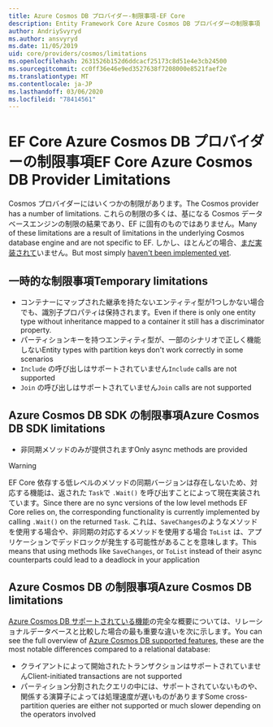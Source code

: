 ```yaml
---
title: Azure Cosmos DB プロバイダー-制限事項-EF Core
description: Entity Framework Core Azure Cosmos DB プロバイダーの制限事項
author: AndriySvyryd
ms.author: ansvyryd
ms.date: 11/05/2019
uid: core/providers/cosmos/limitations
ms.openlocfilehash: 2631526b152d6ddcacf25173c8d51e4e3cb24500
ms.sourcegitcommit: cc0ff36e46e9ed3527638f7208000e8521faef2e
ms.translationtype: MT
ms.contentlocale: ja-JP
ms.lasthandoff: 03/06/2020
ms.locfileid: "78414561"
---
```

# <a name="ef-core-azure-cosmos-db-provider-limitations"></a><span data-ttu-id="8a309-103">EF Core Azure Cosmos DB プロバイダーの制限事項</span><span class="sxs-lookup"><span data-stu-id="8a309-103">EF Core Azure Cosmos DB Provider Limitations</span></span>

<span data-ttu-id="8a309-104">Cosmos プロバイダーにはいくつかの制限があります。</span><span class="sxs-lookup"><span data-stu-id="8a309-104">The Cosmos provider has a number of limitations.</span></span> <span data-ttu-id="8a309-105">これらの制限の多くは、基になる Cosmos データベースエンジンの制限の結果であり、EF に固有のものではありません。</span><span class="sxs-lookup"><span data-stu-id="8a309-105">Many of these limitations are a result of limitations in the underlying Cosmos database engine and are not specific to EF.</span></span> <span data-ttu-id="8a309-106">しかし、ほとんどの場合、[まだ実装されて](https://github.com/aspnet/EntityFrameworkCore/issues?page=1&q=is%3Aissue+is%3Aopen+Cosmos+in%3Atitle+label%3Atype-enhancement+sort%3Areactions-%2B1-desc)いません。</span><span class="sxs-lookup"><span data-stu-id="8a309-106">But most simply [haven't been implemented yet](https://github.com/aspnet/EntityFrameworkCore/issues?page=1&q=is%3Aissue+is%3Aopen+Cosmos+in%3Atitle+label%3Atype-enhancement+sort%3Areactions-%2B1-desc).</span></span>

## <a name="temporary-limitations"></a><span data-ttu-id="8a309-107">一時的な制限事項</span><span class="sxs-lookup"><span data-stu-id="8a309-107">Temporary limitations</span></span>

- <span data-ttu-id="8a309-108">コンテナーにマップされた継承を持たないエンティティ型が1つしかない場合でも、識別子プロパティは保持されます。</span><span class="sxs-lookup"><span data-stu-id="8a309-108">Even if there is only one entity type without inheritance mapped to a container it still has a discriminator property.</span></span>
- <span data-ttu-id="8a309-109">パーティションキーを持つエンティティ型が、一部のシナリオで正しく機能しない</span><span class="sxs-lookup"><span data-stu-id="8a309-109">Entity types with partition keys don't work correctly in some scenarios</span></span>
- <span data-ttu-id="8a309-110">`Include` の呼び出しはサポートされていません</span><span class="sxs-lookup"><span data-stu-id="8a309-110">`Include` calls are not supported</span></span>
- <span data-ttu-id="8a309-111">`Join` の呼び出しはサポートされていません</span><span class="sxs-lookup"><span data-stu-id="8a309-111">`Join` calls are not supported</span></span>

## <a name="azure-cosmos-db-sdk-limitations"></a><span data-ttu-id="8a309-112">Azure Cosmos DB SDK の制限事項</span><span class="sxs-lookup"><span data-stu-id="8a309-112">Azure Cosmos DB SDK limitations</span></span>

- <span data-ttu-id="8a309-113">非同期メソッドのみが提供されます</span><span class="sxs-lookup"><span data-stu-id="8a309-113">Only async methods are provided</span></span>

> [!WARNING]
> <span data-ttu-id="8a309-114">EF Core 依存する低レベルのメソッドの同期バージョンは存在しないため、対応する機能は、返された `Task`で `.Wait()` を呼び出すことによって現在実装されています。</span><span class="sxs-lookup"><span data-stu-id="8a309-114">Since there are no sync versions of the low level methods EF Core relies on, the corresponding functionality is currently implemented by calling `.Wait()` on the returned `Task`.</span></span> <span data-ttu-id="8a309-115">これは、`SaveChanges`のようなメソッドを使用する場合や、非同期の対応するメソッドを使用する場合 `ToList` は、アプリケーションでデッドロックが発生する可能性があることを意味します。</span><span class="sxs-lookup"><span data-stu-id="8a309-115">This means that using methods like `SaveChanges`, or `ToList` instead of their async counterparts could lead to a deadlock in your application</span></span>

## <a name="azure-cosmos-db-limitations"></a><span data-ttu-id="8a309-116">Azure Cosmos DB の制限事項</span><span class="sxs-lookup"><span data-stu-id="8a309-116">Azure Cosmos DB limitations</span></span>

<span data-ttu-id="8a309-117">[Azure Cosmos DB サポートされている機能](/azure/cosmos-db/modeling-data)の完全な概要については、リレーショナルデータベースと比較した場合の最も重要な違いを次に示します。</span><span class="sxs-lookup"><span data-stu-id="8a309-117">You can see the full overview of [Azure Cosmos DB supported features](/azure/cosmos-db/modeling-data), these are the most notable differences compared to a relational database:</span></span>

- <span data-ttu-id="8a309-118">クライアントによって開始されたトランザクションはサポートされていません</span><span class="sxs-lookup"><span data-stu-id="8a309-118">Client-initiated transactions are not supported</span></span>
- <span data-ttu-id="8a309-119">パーティション分割されたクエリの中には、サポートされていないものや、関係する演算子によっては処理速度が遅いものがあります</span><span class="sxs-lookup"><span data-stu-id="8a309-119">Some cross-partition queries are either not supported or much slower depending on the operators involved</span></span>
